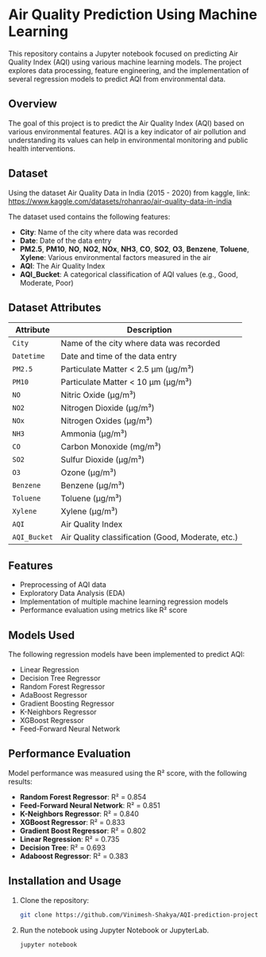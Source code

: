 # Air Quality Prediction Using Machine Learning

This repository contains a Jupyter notebook focused on predicting Air Quality Index (AQI) using various machine learning models. The project explores data processing, feature engineering, and the implementation of several regression models to predict AQI from environmental data.

## Overview

The goal of this project is to predict the Air Quality Index (AQI) based on various environmental features. AQI is a key indicator of air pollution and understanding its values can help in environmental monitoring and public health interventions.


## Dataset
Using the dataset Air Quality Data in India (2015 - 2020) from kaggle,
link: https://www.kaggle.com/datasets/rohanrao/air-quality-data-in-india

The dataset used contains the following features:
- **City**: Name of the city where data was recorded
- **Date**: Date of the data entry
- **PM2.5**, **PM10**, **NO**, **NO2**, **NOx**, **NH3**, **CO**, **SO2**, **O3**, **Benzene**, **Toluene**, **Xylene**: Various environmental factors measured in the air
- **AQI**: The Air Quality Index
- **AQI_Bucket**: A categorical classification of AQI values (e.g., Good, Moderate, Poor)

## Dataset Attributes

| Attribute    | Description                                     |
|--------------|-------------------------------------------------|
| `City`       | Name of the city where data was recorded        |
| `Datetime`   | Date and time of the data entry                 |
| `PM2.5`      | Particulate Matter < 2.5 µm (µg/m³)             |
| `PM10`       | Particulate Matter < 10 µm (µg/m³)              |
| `NO`         | Nitric Oxide (µg/m³)                            |
| `NO2`        | Nitrogen Dioxide (µg/m³)                        |
| `NOx`        | Nitrogen Oxides (µg/m³)                         |
| `NH3`        | Ammonia (µg/m³)                                 |
| `CO`         | Carbon Monoxide (mg/m³)                         |
| `SO2`        | Sulfur Dioxide (µg/m³)                          |
| `O3`         | Ozone (µg/m³)                                   |
| `Benzene`    | Benzene (µg/m³)                                 |
| `Toluene`    | Toluene (µg/m³)                                 |
| `Xylene`     | Xylene (µg/m³)                                  |
| `AQI`        | Air Quality Index                               |
| `AQI_Bucket` | Air Quality classification (Good, Moderate, etc.)|

## Features

- Preprocessing of AQI data
- Exploratory Data Analysis (EDA)
- Implementation of multiple machine learning regression models
- Performance evaluation using metrics like R² score

## Models Used

The following regression models have been implemented to predict AQI:
- Linear Regression
- Decision Tree Regressor
- Random Forest Regressor
- AdaBoost Regressor
- Gradient Boosting Regressor
- K-Neighbors Regressor
- XGBoost Regressor
- Feed-Forward Neural Network

## Performance Evaluation

Model performance was measured using the R² score, with the following results:
- **Random Forest Regressor**: R² = 0.854
- **Feed-Forward Neural Network**: R² = 0.851
- **K-Neighbors Regressor**: R² = 0.840
- **XGBoost Regressor**: R² = 0.833
- **Gradient Boost Regressor**: R² = 0.802
- **Linear Regression**: R² = 0.735
- **Decision Tree**: R² = 0.693
- **Adaboost Regressor**: R² = 0.383


## Installation and Usage

1. Clone the repository:

   ```bash
   git clone https://github.com/Vinimesh-Shakya/AQI-prediction-project
   ```
2. Run the notebook using Jupyter Notebook or JupyterLab.
   ```bash
   jupyter notebook
   ```
